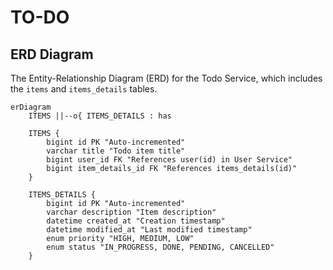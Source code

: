 # TO-DO

##  ERD Diagram
The Entity-Relationship Diagram (ERD) for the Todo Service, which includes the `items` and `items_details` tables.

```mermaid
erDiagram
    ITEMS ||--o{ ITEMS_DETAILS : has

    ITEMS {
        bigint id PK "Auto-incremented"
        varchar title "Todo item title"
        bigint user_id FK "References user(id) in User Service"
        bigint item_details_id FK "References items_details(id)"
    }

    ITEMS_DETAILS {
        bigint id PK "Auto-incremented"
        varchar description "Item description"
        datetime created_at "Creation timestamp"
        datetime modified_at "Last modified timestamp"
        enum priority "HIGH, MEDIUM, LOW"
        enum status "IN_PROGRESS, DONE, PENDING, CANCELLED"
    }

```
